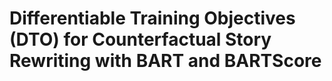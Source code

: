 # Differentiable Training Objectives (DTO) for Counterfactual Story Rewriting with BART and BARTScore

